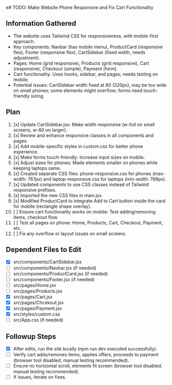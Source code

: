  e# TODO: Make Website Phone Responsive and Fix Cart Functionality

## Information Gathered
- The website uses Tailwind CSS for responsiveness, with mobile-first approach.
- Key components: Navbar (has mobile menu), ProductCard (responsive flex), Footer (responsive flex), CartSidebar (fixed width, needs adjustment).
- Pages: Home (grid responsive), Products (grid responsive), Cart (responsive), Checkout (simple), Payment (form).
- Cart functionality: Uses hooks, sidebar, and pages; needs testing on mobile.
- Potential issues: CartSidebar width fixed at 80 (320px), may be too wide on small phones; some elements might overflow; forms need touch-friendly sizing.

## Plan
1. [x] Update CartSidebar.jsx: Make width responsive (w-full on small screens, w-80 on larger).
2. [x] Review and enhance responsive classes in all components and pages.
3. [x] Add mobile-specific styles in custom.css for better phone experience.
4. [x] Make forms touch-friendly: Increase input sizes on mobile.
5. [x] Adjust sizes for phones: Made elements smaller on phones while keeping laptops same.
6. [x] Created separate CSS files: phone-responsive.css for phones (max-width: 767px) and laptop-responsive.css for laptops (min-width: 768px).
7. [x] Updated components to use CSS classes instead of Tailwind responsive prefixes.
8. [x] Imported the new CSS files in main.jsx.
9. [x] Modified ProductCard to integrate Add to Cart button inside the card for mobile (rectangle shape overlay).
10. [ ] Ensure cart functionality works on mobile: Test adding/removing items, checkout flow.
11. [ ] Test all pages on phone: Home, Products, Cart, Checkout, Payment, etc.
12. [ ] Fix any overflow or layout issues on small screens.

## Dependent Files to Edit
- [x] src/components/CartSidebar.jsx
- [ ] src/components/Navbar.jsx (if needed)
- [ ] src/components/ProductCard.jsx (if needed)
- [ ] src/components/Footer.jsx (if needed)
- [ ] src/pages/Home.jsx
- [ ] src/pages/Products.jsx
- [x] src/pages/Cart.jsx
- [x] src/pages/Chcekout.jsx
- [x] src/pages/Payment.jsx
- [x] src/styles/custom.css
- [ ] src/App.css (if needed)

## Followup Steps
- [x] After edits, run the site locally (npm run dev executed successfully).
- [ ] Verify cart adds/removes items, applies offers, proceeds to payment (browser tool disabled, manual testing recommended).
- [ ] Ensure no horizontal scroll, elements fit screen (browser tool disabled, manual testing recommended).
- [ ] If issues, iterate on fixes.
